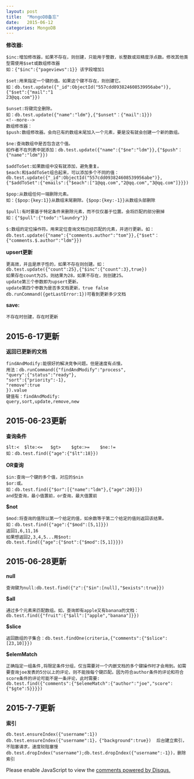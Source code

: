 ```yaml
---
layout: post
title:  "MongoDB备忘"
date:   2015-06-12
categories: MongoDB
---
```


	
**修改器:**

	$inc:增加修改器，如果不存在，则创建，只能用于整数，长整数或双精度浮点数。修改其他类型需使用$set或数组修改器
	如：{"$inc":{"pageviews":1}} 该字段增加1

	$set:用来指定一个键的值。如果这个键不存在，则创建它。
	如：db.test.update({"_id":ObjectId("557cdd093824608539956abe")},{"$set":{"mail":"1
    23@qq.com"}})

	$unset:将键完全删除。
	如：db.test.update({"name":"ldm"},{"$unset"：{"mail":1}})
	<!--more-->
	数组修改器：
	$push:数组修改器。会向已有的数组末尾加入一个元素，要是没有就会创建一个新的数组。
	
	$ne:查询数组中是否包含这个值。
	如作者不在列表中就添加：db.test.update({"name":{"$ne":"ldm"}},{"$push"：{"name":"ldm"}})
	
	$addToSet:如果数组中没有就添加，避免重复。
	$each:和$addToSet组合起来，可以添加多个不同的值：
	db.test.update({"_id":ObjectId("557cdd093824608539956abe")},{"$addToSet":{"emails":{"$each":["1@qq.com","2@qq.com","3@qq.com"]}}})

	$pop:从数组任何一端删除元素。
	如：{$pop:{key:1}}从数组末尾删除。{$pop:{key:-1}}从数组头部删除

	$pull:有时要基于特定条件来删除元素，而不仅仅基于位置。会将匹配的部分删掉
	如：{"$pull":{"todo":"laundry"}}

	$:数组的定位操作符。用来定位查询文档已经匹配的元素，并进行更新。如：db.test.update({"name":{"comments.author":"tom"}},{"$set"：{"comments.$.author":"ldm"}})

**upsert更新**

	更高效，并且是原子性的，如果不存在则创建。如：
	db.test.update({"count":25},{"$inc":{"count":3},true})
	如果存在count为25，则结果为28，如果不存在，则创建25。
	update第三个参数即为upsert更新。
	update第四个参数为是否多文档更新，true false
	db.runCommand({getLastError:1})可看到更新多少文档
	
**save:**

	不存在时创建，存在时更新

2015-6-17更新
----------------

**返回已更新的文档**

	findAndModify:能很好的解决竞争问题。但是速度有点慢。
	用法：db.runCommand({"findAndModify":"process",
	"query":{"status":"ready"},
	"sort":{"priority":-1},
	"remove":true
	}).value
	键值有：findAndModify:
	query,sort,update,remove,new

2015-06-23更新
----------------

**查询条件**

	$lt:<  $lte:<=   $gt>    $gte:>=    $ne:!=
	如：db.test.find({"age":{"$lt":18}})

**OR查询**

	$in:查询一个键的多个值，对应的$nin
	$or:或。
	如：db.test.find({"$or":[{"name":"ldm"},{"age":20}]})
	and型查询，最小值置前，or查询，最大值置前

**$not**

	$mod:将查询的值除以第一个给定的值，如余数等于第二个给定的值则返回该结果。
	如：db.test.find({"age":{"$mod":[5,1]}})
	返回1,6,11,16
	如果想返回2,3,4,5...用$not:
	db.test.find({"age":{"$not":{"$mod":[5,1]}}})

2015-06-28更新
----------------

**null**

	查询键为null:db.test.find({"z":{"$in":[null],"$exists":true}})

**$all**

	通过多个元素来匹配数组。如，查询即有apple又有banana的文档：
	db.test.find({"fruit":{"$all":["apple","banana"]}})

**$slice**

	返回数组的子集合：db.test.findOne(criteria,{"comments":{"$slice":[23,10]}})

**$elemMatch**

	正确指定一组条件,将限定条件分组，仅当需要对一个内嵌文档的多个键操作时才会用到。如需要查询joe发表的5分以上的评论，则不能按每个键匹配。因为符合author条件的评论和符合score条件的评论可能不是一条评论，此时需要:
	db.test.find({"comments":{"$elemeMatch":{"author":"joe","score":{"$gte":5}}}})

2015-7-7更新
----------------

**索引**

	db.test.ensureIndex({"username":1})
	db.test.ensureIndex({"username":1}，{"background":true})  后台建立索引，不阻塞请求，速度较阻塞慢
	db.test.dropIndex("username");db.test.dropIndex({"username":-1})，删除索引



	











<div id="disqus_thread"></div>
<script type="text/javascript">
    /* * * CONFIGURATION VARIABLES * * */
    var disqus_shortname = 'liudaimingsworld';
    
    /* * * DON'T EDIT BELOW THIS LINE * * */
    (function () {
        var s = document.createElement('script'); s.async = true;
        s.type = 'text/javascript';
        s.src = '//' + disqus_shortname + '.disqus.com/count.js';
        (document.getElementsByTagName('HEAD')[0] || document.getElementsByTagName('BODY')[0]).appendChild(s);
    }());
</script>
<script type="text/javascript">
    /* * * CONFIGURATION VARIABLES * * */
    var disqus_shortname = 'liudaimingsworld';
    
    /* * * DON'T EDIT BELOW THIS LINE * * */
    (function() {
        var dsq = document.createElement('script'); dsq.type = 'text/javascript'; dsq.async = true;
        dsq.src = '//' + disqus_shortname + '.disqus.com/embed.js';
        (document.getElementsByTagName('head')[0] || document.getElementsByTagName('body')[0]).appendChild(dsq);
    })();
</script>
<noscript>Please enable JavaScript to view the <a href="https://disqus.com/?ref_noscript" rel="nofollow">comments powered by Disqus.</a></noscript>
